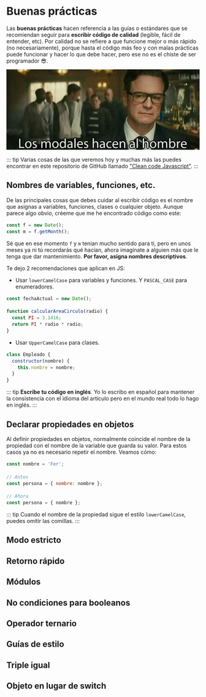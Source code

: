 # Buenas prácticas

Las **buenas prácticas** hacen referencia a las guías o estándares que se recomiendan seguir para **escribir código de calidad** (legible, fácil de entender, etc). Por calidad no se refiere a que funcione mejor o más rápido (no necesariamente), porque hasta el código más feo y con malas prácticas puede funcionar y hacer lo que debe hacer, pero ese no es el chiste de ser programador 😎.

![Polite](./polite.jpg)

::: tip
Varias cosas de las que veremos hoy y muchas más las puedes encontrar en este repositorio de GitHub llamado ["Clean code Javascript"](https://github.com/ryanmcdermott/clean-code-javascript).
:::

## Nombres de variables, funciones, etc.

De las principales cosas que debes cuidar al escribir código es el nombre que asignas a variables, funciones, clases o cualquier objeto. Aunque parece algo obvio, créeme que me he encontrado código como este:

```js
const f = new Date();
const m = f.getMonth();
```

Sé que en ese momento `f` y `m` tenían mucho sentido para ti, pero en unos meses ya ni tú recordarás qué hacían, ahora imagínate a alguien más que le tenga que dar mantenimiento. **Por favor, asigna nombres descriptivos**.

Te dejo 2 recomendaciones que aplican en JS:

- Usar `lowerCamelCase` para variables y funciones. Y `PASCAL_CASE` para enumeradores.

```js
const fechaActual = new Date();

function calcularAreaCirculo(radio) {
  const PI = 3.1416;
  return PI * radio * radio;
}
```

- Usar `UpperCamelCase` para clases.

```js
class Empleado {
  constructor(nombre) {
    this.nombre = nombre;
  }
}
```

::: tip
**Escribe tu código en inglés**. Yo lo escribo en español para mantener la consistencia con el idioma del artículo pero en el mundo real todo lo hago en inglés.
:::

## Declarar propiedades en objetos

Al definir propiedades en objetos, normalmente coincide el nombre de la propiedad con el nombre de la variable que guarda su valor. Para estos casos ya no es necesario repetir el nombre. Veamos cómo:

```js
const nombre = 'Fer';

// Antes
const persona = { nombre: nombre };

// Ahora
const persona = { nombre };
```

::: tip
Cuando el nombre de la propiedad sigue el estilo `lowerCamelCase`, puedes omitir las comillas.
:::

## Modo estricto

## Retorno rápido

## Módulos

## No condiciones para booleanos

## Operador ternario

## Guías de estilo

## Triple igual

## Objeto en lugar de switch
